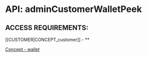 # API: adminCustomerWalletPeek


## ACCESS REQUIREMENTS: ##
[[CUSTOMER|CONCEPT_customer]] - **


[Concept - wallet](concept_wallet)


